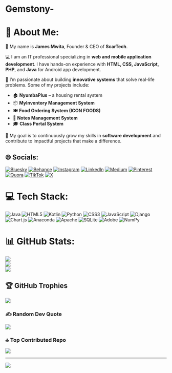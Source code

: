 # Gemstony-
# 💫 About Me:
👋 My name is **James Mwita**, Founder & CEO of **ScarTech**.

💻 I am an IT professional specializing in **web and mobile application development**. I have hands-on experience with **HTML, CSS, JavaScript, PHP**, and **Java** for Android app development.

🚀 I’m passionate about building **innovative systems** that solve real-life problems. Some of my projects include:

* 🏠 **NyumbaPlus** – a housing rental system
* 📦 **MyInventory Management System**
* 🍽️ **Food Ordering System (ICON FOODS)**
* 📝 **Notes Management System**
* 🎓 **Class Portal System**

🎯 My goal is to continuously grow my skills in **software development** and contribute to impactful projects that make a difference.


## 🌐 Socials:
[![Bluesky](https://img.shields.io/badge/bluesky-0285FF?style=for-the-badge&logo=bluesky&logoColor=%23FFFFFF)](https://bsky.app/profile/gemstony ) [![Behance](https://img.shields.io/badge/Behance-1769ff?logo=behance&logoColor=white)](https://behance.net/gemstony ) [![Instagram](https://img.shields.io/badge/Instagram-%23E4405F.svg?logo=Instagram&logoColor=white)](https://instagram.com/mwita662) [![LinkedIn](https://img.shields.io/badge/LinkedIn-%230077B5.svg?logo=linkedin&logoColor=white)](https://linkedin.com/in/Scar) [![Medium](https://img.shields.io/badge/Medium-12100E?logo=medium&logoColor=white)](https://medium.com/@Scar) [![Pinterest](https://img.shields.io/badge/Pinterest-%23E60023.svg?logo=Pinterest&logoColor=white)](https://pinterest.com/Scar) [![Quora](https://img.shields.io/badge/Quora-%23B92B27.svg?logo=Quora&logoColor=white)](https://quora.com/profile/Scar) [![TikTok](https://img.shields.io/badge/TikTok-%23000000.svg?logo=TikTok&logoColor=white)](https://tiktok.com/@Scar) [![X](https://img.shields.io/badge/X-black.svg?logo=X&logoColor=white)](https://x.com/Scar) 

# 💻 Tech Stack:
![Java](https://img.shields.io/badge/java-%23ED8B00.svg?style=for-the-badge&logo=openjdk&logoColor=white) ![HTML5](https://img.shields.io/badge/html5-%23E34F26.svg?style=for-the-badge&logo=html5&logoColor=white) ![Kotlin](https://img.shields.io/badge/kotlin-%237F52FF.svg?style=for-the-badge&logo=kotlin&logoColor=white) ![Python](https://img.shields.io/badge/python-3670A0?style=for-the-badge&logo=python&logoColor=ffdd54) ![CSS3](https://img.shields.io/badge/css3-%231572B6.svg?style=for-the-badge&logo=css3&logoColor=white) ![JavaScript](https://img.shields.io/badge/javascript-%23323330.svg?style=for-the-badge&logo=javascript&logoColor=%23F7DF1E) ![Django](https://img.shields.io/badge/django-%23092E20.svg?style=for-the-badge&logo=django&logoColor=white) ![Chart.js](https://img.shields.io/badge/chart.js-F5788D.svg?style=for-the-badge&logo=chart.js&logoColor=white) ![Anaconda](https://img.shields.io/badge/Anaconda-%2344A833.svg?style=for-the-badge&logo=anaconda&logoColor=white) ![Apache](https://img.shields.io/badge/apache-%23D42029.svg?style=for-the-badge&logo=apache&logoColor=white) ![SQLite](https://img.shields.io/badge/sqlite-%2307405e.svg?style=for-the-badge&logo=sqlite&logoColor=white) ![Adobe](https://img.shields.io/badge/adobe-%23FF0000.svg?style=for-the-badge&logo=adobe&logoColor=white) ![NumPy](https://img.shields.io/badge/numpy-%23013243.svg?style=for-the-badge&logo=numpy&logoColor=white)
# 📊 GitHub Stats:
![](https://github-readme-stats.vercel.app/api?username=gemstony&theme=dark&hide_border=false&include_all_commits=false&count_private=false)<br/>
![](https://github-readme-streak-stats.herokuapp.com/?user=gemstony&theme=dark&hide_border=false)<br/>
![](https://github-readme-stats.vercel.app/api/top-langs/?username=gemstony&theme=dark&hide_border=false&include_all_commits=false&count_private=false&layout=compact)

## 🏆 GitHub Trophies
![](https://github-profile-trophy.vercel.app/?username=gemstony&theme=radical&no-frame=false&no-bg=true&margin-w=4)

### ✍️ Random Dev Quote
![](https://quotes-github-readme.vercel.app/api?type=horizontal&theme=radical)

### 🔝 Top Contributed Repo
![](https://github-contributor-stats.vercel.app/api?username=gemstony&limit=5&theme=dark&combine_all_yearly_contributions=true)

---
[![](https://visitcount.itsvg.in/api?id=gemstony&icon=0&color=0)](https://visitcount.itsvg.in)

<!-- Proudly created with GPRM ( https://gprm.itsvg.in ) -->
